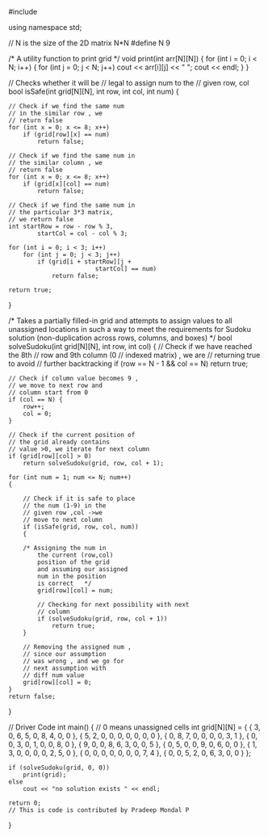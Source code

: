 #include <iostream>

using namespace std;

// N is the size of the 2D matrix N*N
#define N 9

/* A utility function to print grid */
void print(int arr[N][N])
{
	for (int i = 0; i < N; i++)
	{
		for (int j = 0; j < N; j++)
			cout << arr[i][j] << " ";
		cout << endl;
	}
}

// Checks whether it will be
// legal to assign num to the
// given row, col
bool isSafe(int grid[N][N], int row,
					int col, int num)
{
	
	// Check if we find the same num
	// in the similar row , we
	// return false
	for (int x = 0; x <= 8; x++)
		if (grid[row][x] == num)
			return false;

	// Check if we find the same num in
	// the similar column , we
	// return false
	for (int x = 0; x <= 8; x++)
		if (grid[x][col] == num)
			return false;

	// Check if we find the same num in
	// the particular 3*3 matrix,
	// we return false
	int startRow = row - row % 3,
			startCol = col - col % 3;

	for (int i = 0; i < 3; i++)
		for (int j = 0; j < 3; j++)
			if (grid[i + startRow][j +
							startCol] == num)
				return false;

	return true;
}

/* Takes a partially filled-in grid and attempts
to assign values to all unassigned locations in
such a way to meet the requirements for
Sudoku solution (non-duplication across rows,
columns, and boxes) */
bool solveSudoku(int grid[N][N], int row, int col)
{
	// Check if we have reached the 8th
	// row and 9th column (0
	// indexed matrix) , we are
	// returning true to avoid
	// further backtracking
	if (row == N - 1 && col == N)
		return true;

	// Check if column value becomes 9 ,
	// we move to next row and
	// column start from 0
	if (col == N) {
		row++;
		col = 0;
	}

	// Check if the current position of
	// the grid already contains
	// value >0, we iterate for next column
	if (grid[row][col] > 0)
		return solveSudoku(grid, row, col + 1);

	for (int num = 1; num <= N; num++)
	{
		
		// Check if it is safe to place
		// the num (1-9) in the
		// given row ,col ->we
		// move to next column
		if (isSafe(grid, row, col, num))
		{
			
		/* Assigning the num in
			the current (row,col)
			position of the grid
			and assuming our assigned
			num in the position
			is correct	 */
			grid[row][col] = num;
		
			// Checking for next possibility with next
			// column
			if (solveSudoku(grid, row, col + 1))
				return true;
		}
	
		// Removing the assigned num ,
		// since our assumption
		// was wrong , and we go for
		// next assumption with
		// diff num value
		grid[row][col] = 0;
	}
	return false;
}

// Driver Code
int main()
{
	// 0 means unassigned cells
	int grid[N][N] = { { 3, 0, 6, 5, 0, 8, 4, 0, 0 },
					{ 5, 2, 0, 0, 0, 0, 0, 0, 0 },
					{ 0, 8, 7, 0, 0, 0, 0, 3, 1 },
					{ 0, 0, 3, 0, 1, 0, 0, 8, 0 },
					{ 9, 0, 0, 8, 6, 3, 0, 0, 5 },
					{ 0, 5, 0, 0, 9, 0, 6, 0, 0 },
					{ 1, 3, 0, 0, 0, 0, 2, 5, 0 },
					{ 0, 0, 0, 0, 0, 0, 0, 7, 4 },
					{ 0, 0, 5, 2, 0, 6, 3, 0, 0 } };

	if (solveSudoku(grid, 0, 0))
		print(grid);
	else
		cout << "no solution exists " << endl;

	return 0;
	// This is code is contributed by Pradeep Mondal P
}
